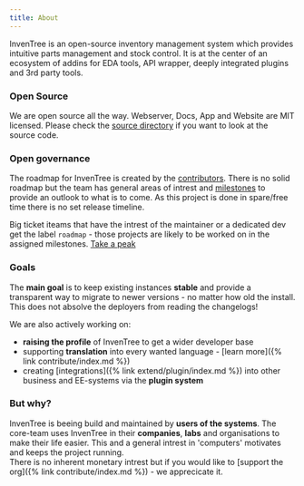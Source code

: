 ```yaml
---
title: About
---
```

InvenTree is an open-source inventory management system which provides intuitive parts management and stock control.
It is at the center of an ecosystem of addins for EDA tools, API wrapper, deeply integrated plugins and 3rd party tools.

### Open Source
We are open source all the way. Webserver, Docs, App and Website are MIT licensed. Please check the [source directory](source) if you want to look at the source code.

### Open governance
The roadmap for InvenTree is created by the [contributors](team). There is no solid roadmap but the team has general areas of intrest and [milestones](https://github.com/inventree/InvenTree/milestones) to provide an outlook to what is to come. As this project is done in spare/free time there is no set release timeline.

Big ticket iteams that have the intrest of the maintainer or a dedicated dev get the label `roadmap` - those projects are likely to be worked on in the assigned milestones. [Take a peak](https://github.com/inventree/InvenTree/issues?q=is%3Aissue+is%3Aopen+label%3Aroadmap)

### Goals

The **main goal** is to keep existing instances **stable** and provide a transparent way to migrate to newer versions - no matter how old the install. This does not absolve the deployers from reading the changelogs!

We are also actively working on:
- **raising the profile** of InvenTree to get a wider developer base
- supporting **translation** into every wanted language - [learn more]({% link contribute/index.md %})
- creating [integrations]({% link extend/plugin/index.md %}) into other business and EE-systems via the **plugin system**

### But why?
InvenTree is beeing build and maintained by **users of the systems**. The core-team uses InvenTree in their **companies**, **labs** and organisations to make their life easier.
This and a general intrest in 'computers' motivates and keeps the project running.  
There is no inherent monetary intrest but if you would like to [support the org]({% link contribute/index.md %}) - we apprecicate it.
